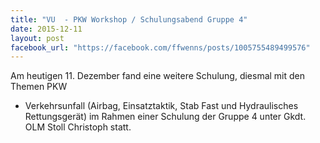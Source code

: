 ```yaml
---
title: "VU  - PKW Workshop / Schulungsabend Gruppe 4"
date: 2015-12-11
layout: post
facebook_url: "https://facebook.com/ffwenns/posts/1005755489499576"
---
```


Am heutigen 11. Dezember fand eine weitere Schulung, diesmal mit den Themen PKW
- Verkehrsunfall (Airbag, Einsatztaktik, Stab Fast und Hydraulisches
Rettungsgerät) im Rahmen einer Schulung der Gruppe 4 unter Gkdt. OLM Stoll
Christoph statt. 
